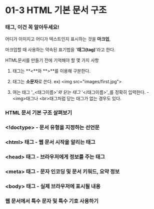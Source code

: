 # 01-3 HTML 기본 문서 구조

### 태그, 이건 꼭 알아두세요!

어디가 이미지고 어디가 텍스트인지 표시하는 것을 **마크업**,

마크업할 때 사용하는 약속된 표기법을 '**태그\(tag\)**'라고 한다.

HTML문서를 만들기 전에 기억해야 할 몇 가지 사항

1. 태그는 **&lt;**와 **&gt;**를 이용해 구분한다.

2. 태그는 **소문자**로 쓴다. ex\) &lt;img src="images/first.jpg"&gt;

3. 여는 태그 '_&lt;태그이름&gt;'_와 닫는 태그_ '&lt;/태그이름&gt;'_를 정확히 입력한다. - &lt;img&gt;태그나 &lt;br&gt;태그처럼 닫는 태그가 없는 경우도 있다.

### HTML 문서 기본 구조 살펴보기

### &lt;!doctype&gt; - 문서 유형을 지정하는 선언문

### &lt;html&gt; 태그 - 웹 문서 시작을 알리는 태그

### &lt;head&gt; 태그 - 브라우저에게 정보를 주는 태그

### &lt;meta&gt; 태그 - 문자 인코딩 및 문서 키워드, 요약 정보

### &lt;body&gt; 태그 - 실제 브라우저에 표시될 내용

### 웹 문서에서 특수 문자 및 특수 기호 사용하기



